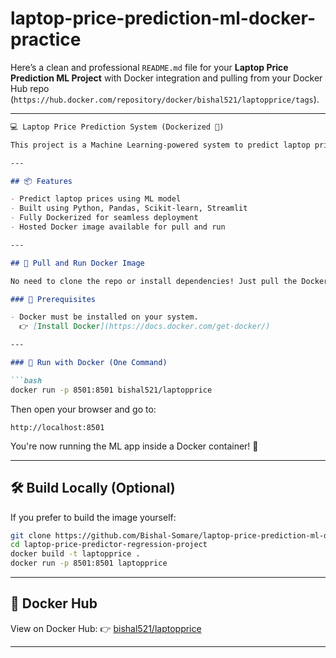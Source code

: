 # laptop-price-prediction-ml-docker-practice
Here’s a clean and professional `README.md` file for your **Laptop Price Prediction ML Project** with Docker integration and pulling from your Docker Hub repo (`https://hub.docker.com/repository/docker/bishal521/laptopprice/tags`).

---


````markdown
💻 Laptop Price Prediction System (Dockerized 🐳)

This project is a Machine Learning-powered system to predict laptop prices based on user inputs. It uses **Linear Regression** for predictions and is fully containerized using **Docker** for easy deployment and testing.

---

## 📦 Features

- Predict laptop prices using ML model
- Built using Python, Pandas, Scikit-learn, Streamlit
- Fully Dockerized for seamless deployment
- Hosted Docker image available for pull and run

---

## 🐋 Pull and Run Docker Image

No need to clone the repo or install dependencies! Just pull the Docker image and run it directly from Docker Hub:

### 🔧 Prerequisites

- Docker must be installed on your system.  
  👉 [Install Docker](https://docs.docker.com/get-docker/)

---

### 🧪 Run with Docker (One Command)

```bash
docker run -p 8501:8501 bishal521/laptopprice
````

Then open your browser and go to:

```
http://localhost:8501
```

You're now running the ML app inside a Docker container! 🎉

---

## 🛠️ Build Locally (Optional)

If you prefer to build the image yourself:

```bash
git clone https://github.com/Bishal-Somare/laptop-price-prediction-ml-docker.git
cd laptop-price-predictor-regression-project
docker build -t laptopprice .
docker run -p 8501:8501 laptopprice
```

---




## 🔗 Docker Hub

View on Docker Hub:
👉 [bishal521/laptopprice](https://hub.docker.com/repository/docker/bishal521/laptopprice)

---



